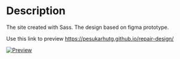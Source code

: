 # Description

The site created with Sass. The design based on figma prototype.

Use this link to preview https://pesukarhutg.github.io/repair-design/

[![Preview](https://github.com/PesukarhuTG/repair-design/blob/master/assets/img/preview.jpg)](https://pesukarhutg.github.io/repair-design/)
